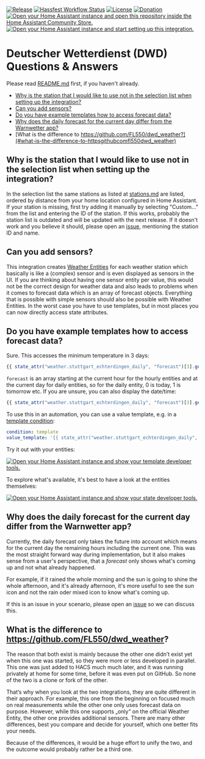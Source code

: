 [![Release](https://img.shields.io/github/v/release/hg1337/homeassistant-dwd?style=for-the-badge)](https://github.com/hg1337/homeassistant-dwd/releases) [![Hassfest Workflow Status](https://img.shields.io/github/actions/workflow/status/hg1337/homeassistant-dwd/hassfest.yml?label=Hassfest&style=for-the-badge)](https://github.com/hg1337/homeassistant-dwd/actions/workflows/hassfest.yml) [![License](https://img.shields.io/github/license/hg1337/homeassistant-dwd?style=for-the-badge)](https://github.com/hg1337/homeassistant-dwd/blob/main/LICENSE) [![Donation](https://img.shields.io/badge/Donation-Buy%20me%20a%20coffee-ffd557?style=for-the-badge)](https://www.buymeacoffee.com/hg1337)  
[![Open your Home Assistant instance and open this repository inside the Home Assistant Community Store.](https://my.home-assistant.io/badges/hacs_repository.svg)](https://my.home-assistant.io/redirect/hacs_repository/?owner=hg1337&repository=homeassistant-dwd&category=integration) [![Open your Home Assistant instance and start setting up this integration.](https://my.home-assistant.io/badges/config_flow_start.svg)](https://my.home-assistant.io/redirect/config_flow_start/?domain=dwd)

# Deutscher Wetterdienst (DWD) Questions & Answers

Please read [README.md](./README.md) first, if you haven't already.

- [Why is the station that I would like to use not in the selection list when setting up the integration?](#why-is-the-station-that-i-would-like-to-use-not-in-the-selection-list-when-setting-up-the-integration)
- [Can you add sensors?](#can-you-add-sensors)
- [Do you have example templates how to access forecast data? ](#do-you-have-example-templates-how-to-access-forecast-data)
- [Why does the daily forecast for the current day differ from the Warnwetter app?](#why-does-the-daily-forecast-for-the-current-day-differ-from-the-warnwetter-app)
- [What is the difference to https://github.com/FL550/dwd_weather?](#what-is-the-difference-to-httpsgithubcomfl550dwd_weather)

## Why is the station that I would like to use not in the selection list when setting up the integration?

In the selection list the same stations as listed at [stations.md](./stations.md) are listed, ordered by distance from your home location configured in Home Assistant. If your station is missing, first try adding it manually by selecting "Custom..." from the list and entering the ID of the station. If this works, probably the station list is outdated and will be updated with the next release. If it doesn't work and you believe it should, please open an [issue](https://github.com/hg1337/homeassistant-dwd/issues), mentioning the station ID and name.

## Can you add sensors?

This integration creates [Weather Entities](https://developers.home-assistant.io/docs/core/entity/weather/) for each weather station which basically is like a (complex) sensor and is even displayed as sensors in the UI. If you are thinking about having one sensor entity per value, this would not be the correct design for weather data and also leads to problems when it comes to forecast data which is an array of forecast objects. Everything that is possible with simple sensors should also be possible with Weather Entities. In the worst case you have to use templates, but in most places you can now directly access state attributes.

## Do you have example templates how to access forecast data?

Sure. This accesses the minimum temperature in 3 days:

```javascript
{{ state_attr("weather.stuttgart_echterdingen_daily", "forecast")[3].get("templow") }}
```

`forecast` is an array starting at the current hour for the hourly entities and at the current day for daily entities, so for the daily entity, 0 is today, 1 is tomorrow etc. If you are unsure, you can also display the date/time:

```javascript
{{ state_attr("weather.stuttgart_echterdingen_daily", "forecast")[3].get("datetime") }}
```

To use this in an automation, you can use a value template, e.g. in a [template condition](https://www.home-assistant.io/docs/scripts/conditions/#template-condition):

```yaml
condition: template
value_template: '{{ state_attr("weather.stuttgart_echterdingen_daily", "forecast")[3].get("templow") > 10 }}'
```

Try it out with your entities:

[![Open your Home Assistant instance and show your template developer tools.](https://my.home-assistant.io/badges/developer_template.svg)](https://my.home-assistant.io/redirect/developer_template/)

To explore what's available, it's best to have a look at the entities themselves:

[![Open your Home Assistant instance and show your state developer tools.](https://my.home-assistant.io/badges/developer_states.svg)](https://my.home-assistant.io/redirect/developer_states/)

## Why does the daily forecast for the current day differ from the Warnwetter app?

Currently, the daily forecast only takes the future into account which means for the current day the remaining hours including the current one. This was the most straight forward way during implementation, but it also makes sense from a user's perspective, that a *forecast* only shows what's coming up and not what already happened.

For example, if it rained the whole morning and the sun is going to shine the whole afternoon, and it's already afternoon, it's more useful to see the sun icon and not the rain oder mixed icon to know what's coming up.

If this is an issue in your scenario, please open an [issue](https://github.com/hg1337/homeassistant-dwd/issues) so we can discuss this.

## What is the difference to https://github.com/FL550/dwd_weather?

The reason that both exist is mainly because the other one didn’t exist yet when this one was started, so they were more or less developed in parallel. This one was just added to HACS much much later, and it was running privately at home for some time, before it was even put on GitHub. So none of the two is a clone or fork of the other.

That‘s why when you look at the two integrations, they are quite different in their approach. For example, this one from the beginning on focused much on real measurements while the other one only uses forecast data on purpose. However, while this one supports „only“ on the official Weather Entity, the other one provides additional sensors. There are many other differences, best you compare and decide for yourself, which one better fits your needs.

Because of the differences, it would be a huge effort to unify the two, and the outcome would probably rather be a third one.
